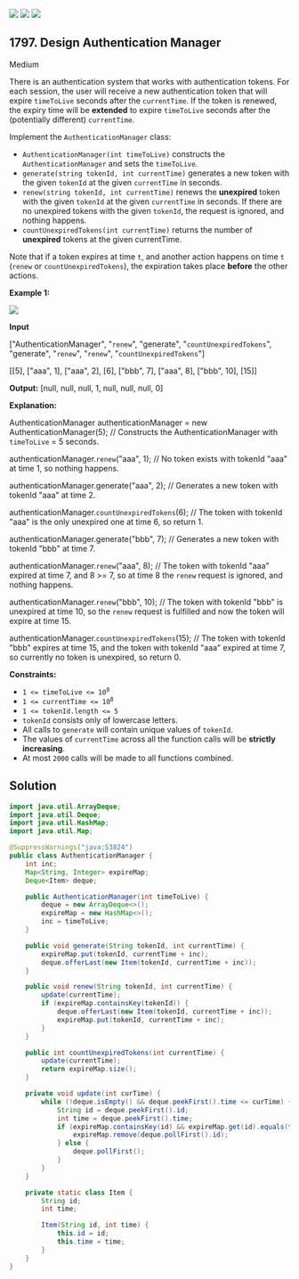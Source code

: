 [![](https://img.shields.io/github/stars/javadev/LeetCode-in-Java?label=Stars&style=flat-square)](https://github.com/javadev/LeetCode-in-Java)
[![](https://img.shields.io/github/forks/javadev/LeetCode-in-Java?label=Fork%20me%20on%20GitHub%20&style=flat-square)](https://github.com/javadev/LeetCode-in-Java/fork)
[![](https://img.shields.io/badge/-LeetCode%20in%20Kotlin-blue?style=flat-square)](https://github.com/javadev/LeetCode-in-Kotlin)

## 1797\. Design Authentication Manager

Medium

There is an authentication system that works with authentication tokens. For each session, the user will receive a new authentication token that will expire `timeToLive` seconds after the `currentTime`. If the token is renewed, the expiry time will be **extended** to expire `timeToLive` seconds after the (potentially different) `currentTime`.

Implement the `AuthenticationManager` class:

*   `AuthenticationManager(int timeToLive)` constructs the `AuthenticationManager` and sets the `timeToLive`.
*   `generate(string tokenId, int currentTime)` generates a new token with the given `tokenId` at the given `currentTime` in seconds.
*   `renew(string tokenId, int currentTime)` renews the **unexpired** token with the given `tokenId` at the given `currentTime` in seconds. If there are no unexpired tokens with the given `tokenId`, the request is ignored, and nothing happens.
*   `countUnexpiredTokens(int currentTime)` returns the number of **unexpired** tokens at the given currentTime.

Note that if a token expires at time `t`, and another action happens on time `t` (`renew` or `countUnexpiredTokens`), the expiration takes place **before** the other actions.

**Example 1:**

![](https://assets.leetcode.com/uploads/2021/02/25/copy-of-pc68_q2.png)

**Input**

["AuthenticationManager", "`renew`", "generate", "`countUnexpiredTokens`", "generate", "`renew`", "`renew`", "`countUnexpiredTokens`"]

[[5], ["aaa", 1], ["aaa", 2], [6], ["bbb", 7], ["aaa", 8], ["bbb", 10], [15]]

**Output:** [null, null, null, 1, null, null, null, 0]

**Explanation:**

AuthenticationManager authenticationManager = new AuthenticationManager(5); // Constructs the AuthenticationManager with `timeToLive` = 5 seconds.

authenticationManager.`renew`("aaa", 1); // No token exists with tokenId "aaa" at time 1, so nothing happens.

authenticationManager.generate("aaa", 2); // Generates a new token with tokenId "aaa" at time 2.

authenticationManager.`countUnexpiredTokens`(6); // The token with tokenId "aaa" is the only unexpired one at time 6, so return 1.

authenticationManager.generate("bbb", 7); // Generates a new token with tokenId "bbb" at time 7.

authenticationManager.`renew`("aaa", 8); // The token with tokenId "aaa" expired at time 7, and 8 >= 7, so at time 8 the `renew` request is ignored, and nothing happens.

authenticationManager.`renew`("bbb", 10); // The token with tokenId "bbb" is unexpired at time 10, so the `renew` request is fulfilled and now the token will expire at time 15.

authenticationManager.`countUnexpiredTokens`(15); // The token with tokenId "bbb" expires at time 15, and the token with tokenId "aaa" expired at time 7, so currently no token is unexpired, so return 0.

**Constraints:**

*   <code>1 <= timeToLive <= 10<sup>8</sup></code>
*   <code>1 <= currentTime <= 10<sup>8</sup></code>
*   `1 <= tokenId.length <= 5`
*   `tokenId` consists only of lowercase letters.
*   All calls to `generate` will contain unique values of `tokenId`.
*   The values of `currentTime` across all the function calls will be **strictly increasing**.
*   At most `2000` calls will be made to all functions combined.

## Solution

```java
import java.util.ArrayDeque;
import java.util.Deque;
import java.util.HashMap;
import java.util.Map;

@SuppressWarnings("java:S3824")
public class AuthenticationManager {
    int inc;
    Map<String, Integer> expireMap;
    Deque<Item> deque;

    public AuthenticationManager(int timeToLive) {
        deque = new ArrayDeque<>();
        expireMap = new HashMap<>();
        inc = timeToLive;
    }

    public void generate(String tokenId, int currentTime) {
        expireMap.put(tokenId, currentTime + inc);
        deque.offerLast(new Item(tokenId, currentTime + inc));
    }

    public void renew(String tokenId, int currentTime) {
        update(currentTime);
        if (expireMap.containsKey(tokenId)) {
            deque.offerLast(new Item(tokenId, currentTime + inc));
            expireMap.put(tokenId, currentTime + inc);
        }
    }

    public int countUnexpiredTokens(int currentTime) {
        update(currentTime);
        return expireMap.size();
    }

    private void update(int curTime) {
        while (!deque.isEmpty() && deque.peekFirst().time <= curTime) {
            String id = deque.peekFirst().id;
            int time = deque.peekFirst().time;
            if (expireMap.containsKey(id) && expireMap.get(id).equals(time)) {
                expireMap.remove(deque.pollFirst().id);
            } else {
                deque.pollFirst();
            }
        }
    }

    private static class Item {
        String id;
        int time;

        Item(String id, int time) {
            this.id = id;
            this.time = time;
        }
    }
}
```